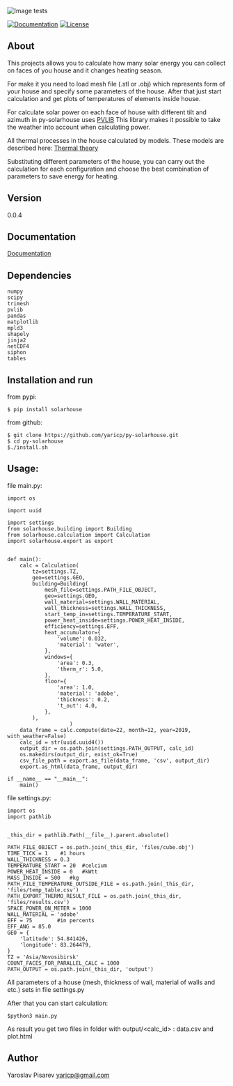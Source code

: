 ![Image tests](https://travis-ci.com/yaricp/py-solarhouse.svg?branch=master)

[![Documentation](https://readthedocs.org/projects/solarhouse/badge/?version=latest&style=flat)](https://py-solarhouse.readthedocs.io/en/latest/)
[![License](https://img.shields.io/badge/License-MIT-yellow.svg)](https://opensource.org/licenses/MIT)

## About
This projects allows you to calculate how many solar energy you can collect on faces of you house and it changes heating season.

For make it you need to load mesh file (.stl or .obj) which represents form of your house and specify some parameters of the house.
After that just start calculation and get plots of temperatures of elements inside house.

For calculate solar power on each face of house with different tilt and azimuth in py-solarhouse uses [PVLIB](https://pvlib-python.readthedocs.io/en/stable/)
This library makes it possible to take the weather into account when calculating power.

All thermal processes in the house calculated by models. These models are described here: [Thermal theory](https://solarhouse.readthedocs.io/en/latest/thermal_theory.html)

Substituting different parameters of the house, you can carry out the calculation for each configuration and choose the best combination of parameters to save energy for heating.

## Version
0.0.4

## Documentation

[Documentation](https://solarhouse.readthedocs.io)

## Dependencies


    numpy
    scipy
    trimesh
    pvlib
    pandas
    matplotlib
    mpld3
    shapely
    jinja2
    netCDF4
    siphon
    tables

## Installation and run

from pypi:

    $ pip install solarhouse
    
from github:

    $ git clone https://github.com/yaricp/py-solarhouse.git
    $ cd py-solarhouse
    $./install.sh

## Usage:

file main.py:


    import os

    import uuid

    import settings
    from solarhouse.building import Building
    from solarhouse.calculation import Calculation
    import solarhouse.export as export


    def main():
        calc = Calculation(
            tz=settings.TZ,
            geo=settings.GEO,
            building=Building(
                mesh_file=settings.PATH_FILE_OBJECT,
                geo=settings.GEO,
                wall_material=settings.WALL_MATERIAL,
                wall_thickness=settings.WALL_THICKNESS,
                start_temp_in=settings.TEMPERATURE_START,
                power_heat_inside=settings.POWER_HEAT_INSIDE,
                efficiency=settings.EFF,
                heat_accumulator={
                    'volume': 0.032,
                    'material': 'water',
                },
                windows={
                    'area': 0.3,
                    'therm_r': 5.0,
                },
                floor={
                    'area': 1.0,
                    'material': 'adobe',
                    'thickness': 0.2,
                    't_out': 4.0,
                },
            ),
                        )
        data_frame = calc.compute(date=22, month=12, year=2019, with_weather=False)
        calc_id = str(uuid.uuid4())
        output_dir = os.path.join(settings.PATH_OUTPUT, calc_id)
        os.makedirs(output_dir, exist_ok=True)
        csv_file_path = export.as_file(data_frame, 'csv', output_dir)
        export.as_html(data_frame, output_dir)

    if __name__ == "__main__":
        main()


file settings.py:


    import os
    import pathlib


    _this_dir = pathlib.Path(__file__).parent.absolute()

    PATH_FILE_OBJECT = os.path.join(_this_dir, 'files/cube.obj')
    TIME_TICK = 1    #1 hours
    WALL_THICKNESS = 0.3
    TEMPERATURE_START = 20  #celcium
    POWER_HEAT_INSIDE = 0   #kWtt
    MASS_INSIDE = 500   #kg
    PATH_FILE_TEMPERATURE_OUTSIDE_FILE = os.path.join(_this_dir, 'files/temp_table.csv')
    PATH_EXPORT_THERMO_RESULT_FILE = os.path.join(_this_dir, 'files/results.csv')
    SPACE_POWER_ON_METER = 1000
    WALL_MATERIAL = 'adobe'
    EFF = 75        #in percents
    EFF_ANG = 85.0
    GEO = {
        'latitude': 54.841426,
        'longitude': 83.264479,
    }
    TZ = 'Asia/Novosibirsk'
    COUNT_FACES_FOR_PARALLEL_CALC = 1000
    PATH_OUTPUT = os.path.join(_this_dir, 'output')


All parameters of a house (mesh, thickness of wall, material of walls and etc.) sets in file settings.py

After that you can start calculation:


    $python3 main.py


As result you get two files in folder with output/<calc_id> : data.csv and plot.html


## Author
Yaroslav Pisarev
yaricp@gmail.com



